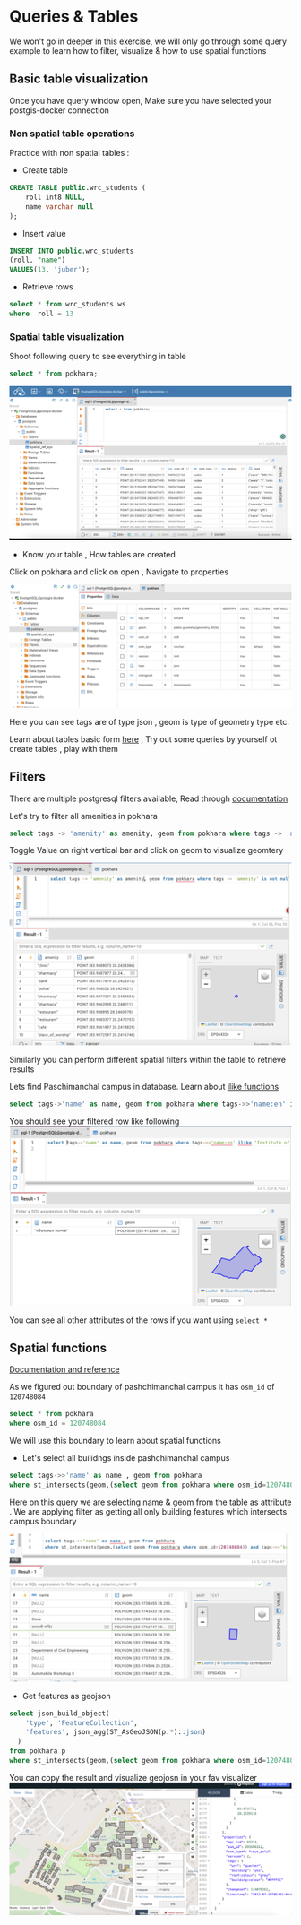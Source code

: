 # Queries & Tables 
We won't go in deeper in this exercise, we will only go through some query example to learn how to filter, visualize & how to use spatial functions
## Basic table visualization

Once you have query window open, Make sure you have selected your postgis-docker connection

### Non spatial table operations 
Practice with non spatial tables : 

- Create table 

```sql 
CREATE TABLE public.wrc_students (
	roll int8 NULL,
    name varchar null
);
```

- Insert value 

```sql 
INSERT INTO public.wrc_students
(roll, "name")
VALUES(13, 'juber');
```

- Retrieve rows 

```sql
select * from wrc_students ws
where  roll = 13 
```

### Spatial table visualization

Shoot following query to see everything in table 
``` sql
select * from pokhara;
```

![Alt text](./img/image-11.png)


- Know your table , How tables are created 

Click on pokhara and click on open , Navigate to properties

![Alt text](./img/image-12.png)

Here you can see tags are of type json , geom is type of geometry type etc. 

Learn about tables basic form [here](https://www.postgresql.org/docs/current/ddl-basics.html) , Try out some queries by yourself ot create tables , play with them 

## Filters 

There are multiple postgresql filters available, Read through [documentation](https://www.postgresql.org/docs/current/logical-replication-row-filter.html) 

Let's try to filter all amenities in pokhara

```sql
select tags -> 'amenity' as amenity, geom from pokhara where tags -> 'amenity' is not null 
```
Toggle Value on right vertical bar and click on geom to visualize geomtery

![Alt text](./img/image-13.png)

Similarly you can perform different spatial filters within the table to retrieve results

Lets find Paschimanchal campus in database. Learn about [ilike functions](https://www.postgresql.org/docs/7.3/functions-matching.html#:~:text=The%20keyword%20ILIKE%20can%20be,and%20~~*%20corresponds%20to%20ILIKE%20.)
```sql
select tags->'name' as name, geom from pokhara where tags->>'name:en' ilike 'Institute of Engineering%' 
```

You should see your filtered row like following 
![Alt text](./img/image-14.png)

You can see all other attributes of the rows if you want using ```select *```

## Spatial functions 

[Documentation and reference](https://postgis.net/docs/reference.html) 

As we figured out boundary of pashchimanchal campus it has ```osm_id``` of ```120748084```

```sql
select * from pokhara
where osm_id = 120748084
```

We will use this boundary to learn about spatial functions 

- Let's select all builidngs inside pashchimanchal campus

```sql
select tags->>'name' as name , geom from pokhara 
where st_intersects(geom,(select geom from pokhara where osm_id=120748084)) and tags->>'building' is not null
```

Here on this query we are selecting name & geom from the table as attribute . We are applying filter as getting all only building features which intersects campus boundary 

![Alt text](./img/image-15.png)

- Get features as geojson 

```sql
select json_build_object(
    'type', 'FeatureCollection',
    'features', json_agg(ST_AsGeoJSON(p.*)::json)
  ) 
from pokhara p
where st_intersects(geom,(select geom from pokhara where osm_id=120748084)) and tags->>'building' is not null
```

You can copy the result and visualize geojosn in your fav visualizer 
![Alt text](./img/image-16.png)
